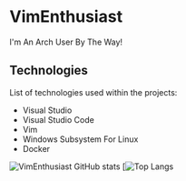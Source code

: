 # VimEnthusiast

I'm An Arch User By The Way!

## Technologies

List of technologies used within the projects:
* Visual Studio
* Visual Studio Code
* Vim
* Windows Subsystem For Linux
* Docker

![VimEnthusiast GitHub stats](https://github-readme-stats.vercel.app/api?username=vimenthusiast&show_icons=true&theme=dark)
[![Top Langs](https://github-readme-stats.vercel.app/api/top-langs/?username=vimenthusiast&show_icons=true&theme=dark)
<!---
CD-ELECTRONICS/CD-ELECTRONICS is a ✨ special ✨ repository because its `README.md` (this file) appears on your GitHub profile.
You can click the Preview link to take a look at your changes.
--->
